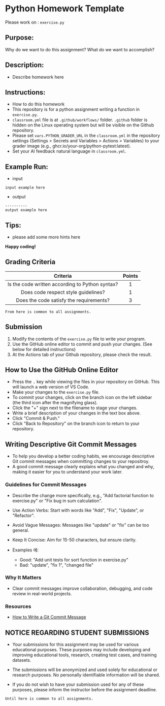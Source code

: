 # Python Homework Template
Please work on : `exercise.py`

## Purpose:

Why do we want to do this assignment? What do we want to accomplish?

## Description:

* Describe homework here

## Instructions:

* How to do this homework
* This repository is for a python assignment writing a function in `exercise.py`.
* `classroom.yml` file is at `.github/workflows/` folder. `.github` folder is hidden on the Linux operating system but will be visible on the Github repository.
* Please set `vars.PYTHON_GRADER_URL` in the `classroom.yml` in the repository settings (Settings > Secrets and Variables > Actions > Variables) to your grader image (e.g., ghcr.io/your-org/python-pytest:latest).
* Set your AI feedback natural language in `classroom.yml`.

## Example Run:

* input
```
input example here
```
* output
```
----------
output example here
```

## Tips:

* please add some more hints here

__Happy coding!__

## Grading Criteria

| Criteria | Points |
|:--------:|:------:|
| Is the code written according to Python syntax? | 1 |
| Does code respect style guidelines? | 1 |
| Does the code satisfy the requirements? | 3 |

``From here is common to all assignments.``

## Submission

1. Modify the contents of the `exercise.py` file to write your program.
2. Use the GitHub online editor to commit and push your changes. (See below for detailed instructions)
3. At the Actions tab of your Github repository, please check the result.

## How to Use the GitHub Online Editor

* Press the <kbd>.</kbd> key while viewing the files in your repository on GitHub. This will launch a web version of VS Code.
* Make your changes to the `exercise.py` file.
* To commit your changes, click on the branch icon on the left sidebar (the third icon after the magnifying glass).
* Click the "+" sign next to the filename to stage your changes.
* Write a brief description of your changes in the text box above.
* Click "Commit & Push."
* Click "Back to Repository" on the branch icon to return to your repository.

## Writing Descriptive Git Commit Messages

* To help you develop a better coding habits, we encourage descriptive Git commit messages when committing changes to your repositroy.
* A good commit message clearly explains what you changed and why, making it easier for you to understand your work later.

### Guidelines for Commit Messages
* Describe the change more specifically, e.g., "Add factorial function to exercise.py" or "Fix bug in sum calculation".
* Use Action Verbs: Start with words like "Add", "Fix", "Update", or "Refactor".

* Avoid Vague Messages: Messages like "update" or "fix" can be too general.

* Keep It Concise: Aim for 15-50 characters, but ensure clarity.
* Examples 예:
  * Good: "Add unit tests for sort function in exercise.py"
  * Bad: "update", "fix 1", "changed file"

### Why It Matters
* Clear commit messages improve collaboration, debugging, and code review in real-world projects.

### Resources
* [How to Write a Git Commit Message](https://cbea.ms/git-commit/)

## NOTICE REGARDING STUDENT SUBMISSIONS

* Your submissions for this assignment may be used for various educational purposes. These purposes may include developing and improving educational tools, research, creating test cases, and training datasets.

* The submissions will be anonymized and used solely for educational or research purposes. No personally identifiable information will be shared.

* If you do not wish to have your submission used for any of these purposes, please inform the instructor before the assignment deadline.

``Until here is common to all assignments.``
